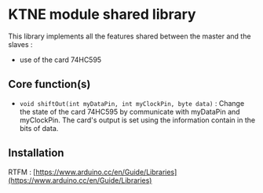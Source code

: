 # KTNE module shared library

This library implements all the features shared between the master and the slaves :
* use of the card 74HC595

## Core function(s)

* `void shiftOut(int myDataPin, int myClockPin, byte data)` :
Change the state of the card 74HC595 by communicate with myDataPin and myClockPin.
The card's output is set using the information contain in the bits of data.

## Installation

RTFM : [https://www.arduino.cc/en/Guide/Libraries](https://www.arduino.cc/en/Guide/Libraries)
